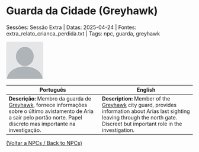
# Guarda da Cidade (Greyhawk)

Sessões: Sessão Extra | Datas: 2025-04-24 | Fontes: extra_relato_crianca_perdida.txt | Tags: npc, guarda, greyhawk

![Guarda da Cidade](blank.png)

| Português | English |
|-----------|---------|
| **Descrição:** Membro da guarda de [Greyhawk](cidade_de_greyhawk.md), fornece informações sobre o último avistamento de Aria a sair pelo portão norte. Papel discreto mas importante na investigação. | **Description:** Member of the [Greyhawk](cidade_de_greyhawk.md) city guard, provides information about Arias last sighting leaving through the north gate. Discreet but important role in the investigation. |

[(Voltar a NPCs / Back to NPCs)](npcs_list.md)  

